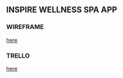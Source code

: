 ## INSPIRE WELLNESS SPA APP

### WIREFRAME 
[here](https://www.figma.com/file/TgsjQsDyz52iJeslJwGQqi/Untitled?node-id=0%3A1)

### TRELLO 

[here](https://trello.com/b/xx7Wfpvd/spa-app)